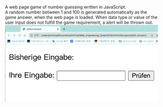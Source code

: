 A web page game of number guessing written in JavaScript.<br>
A random number between 1 and 100 is generated automatically as the game answer, when the web page is loaded. When data type or value of the user input does not fulfill the game requirement, a alert will be thrown out.<br>
![image](https://github.com/luiminyan/Web_Eng_mini_projects/blob/main/images/zahlenratespiel_gif.gif)